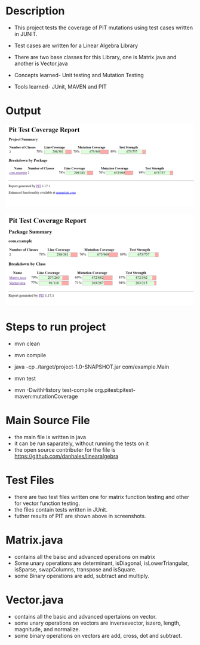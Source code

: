 # Description

* This project tests the coverage of PIT mutations 
using test cases written in JUNIT.

* Test cases are written for a Linear Algebra Library

* There are two base classes for this Library, one is Matrix.java and another is Vector.java

* Concepts learned- Unit testing and Mutation Testing

* Tools learned- JUnit, MAVEN and PIT


# Output

![](./src/screenshots/s1.png)

![](./src/screenshots/s2.png)

# Steps to run project

* mvn clean
* mvn compile
* java -cp ./target/project-1.0-SNAPSHOT.jar com/example.Main

* mvn test
* mvn -DwithHistory test-compile org.pitest:pitest-maven:mutationCoverage

# Main Source File

* the main file is written in java
* it can be run saparately, without running the tests on it
* the open source contributer for the file is https://github.com/danhales/linearalgebra


# Test Files

* there are two test files written one for matrix function testing and other for vector function testing.
* the files contain tests written in JUnit.
* futher results of PIT are shown above in screenshots.

# Matrix.java

* contains all the baisc and advanced operations on matrix
* Some unary operations are
determinant, isDiagonal, isLowerTriangular, isSparse, swapColumns, transpose and isSquare.
* some Binary operations are add, subtract and multiply.

# Vector.java

* contains all the basic and advanced opertaions on vector.
* some unary operations on vectors are inversevector, iszero, length, magnitude,
and normalize.
* some binary operations on vectors are add, cross, dot and subtract.

